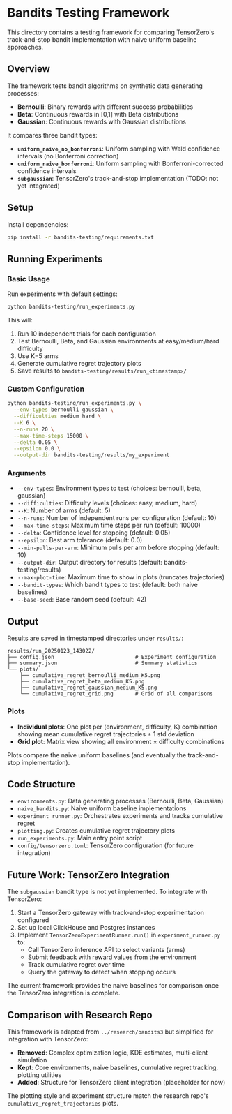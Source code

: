 # Bandits Testing Framework

This directory contains a testing framework for comparing TensorZero's track-and-stop bandit implementation with naive uniform baseline approaches.

## Overview

The framework tests bandit algorithms on synthetic data generating processes:
- **Bernoulli**: Binary rewards with different success probabilities
- **Beta**: Continuous rewards in [0,1] with Beta distributions
- **Gaussian**: Continuous rewards with Gaussian distributions

It compares three bandit types:
- **`uniform_naive_no_bonferroni`**: Uniform sampling with Wald confidence intervals (no Bonferroni correction)
- **`uniform_naive_bonferroni`**: Uniform sampling with Bonferroni-corrected confidence intervals
- **`subgaussian`**: TensorZero's track-and-stop implementation (TODO: not yet integrated)

## Setup

Install dependencies:

```bash
pip install -r bandits-testing/requirements.txt
```

## Running Experiments

### Basic Usage

Run experiments with default settings:

```bash
python bandits-testing/run_experiments.py
```

This will:
1. Run 10 independent trials for each configuration
2. Test Bernoulli, Beta, and Gaussian environments at easy/medium/hard difficulty
3. Use K=5 arms
4. Generate cumulative regret trajectory plots
5. Save results to `bandits-testing/results/run_<timestamp>/`

### Custom Configuration

```bash
python bandits-testing/run_experiments.py \
  --env-types bernoulli gaussian \
  --difficulties medium hard \
  --K 6 \
  --n-runs 20 \
  --max-time-steps 15000 \
  --delta 0.05 \
  --epsilon 0.0 \
  --output-dir bandits-testing/results/my_experiment
```

### Arguments

- `--env-types`: Environment types to test (choices: bernoulli, beta, gaussian)
- `--difficulties`: Difficulty levels (choices: easy, medium, hard)
- `--K`: Number of arms (default: 5)
- `--n-runs`: Number of independent runs per configuration (default: 10)
- `--max-time-steps`: Maximum time steps per run (default: 10000)
- `--delta`: Confidence level for stopping (default: 0.05)
- `--epsilon`: Best arm tolerance (default: 0.0)
- `--min-pulls-per-arm`: Minimum pulls per arm before stopping (default: 10)
- `--output-dir`: Output directory for results (default: bandits-testing/results)
- `--max-plot-time`: Maximum time to show in plots (truncates trajectories)
- `--bandit-types`: Which bandit types to test (default: both naive baselines)
- `--base-seed`: Base random seed (default: 42)

## Output

Results are saved in timestamped directories under `results/`:

```
results/run_20250123_143022/
├── config.json                          # Experiment configuration
├── summary.json                         # Summary statistics
└── plots/
    ├── cumulative_regret_bernoulli_medium_K5.png
    ├── cumulative_regret_beta_medium_K5.png
    ├── cumulative_regret_gaussian_medium_K5.png
    └── cumulative_regret_grid.png       # Grid of all comparisons
```

### Plots

- **Individual plots**: One plot per (environment, difficulty, K) combination showing mean cumulative regret trajectories ± 1 std deviation
- **Grid plot**: Matrix view showing all environment × difficulty combinations

Plots compare the naive uniform baselines (and eventually the track-and-stop implementation).

## Code Structure

- `environments.py`: Data generating processes (Bernoulli, Beta, Gaussian)
- `naive_bandits.py`: Naive uniform baseline implementations
- `experiment_runner.py`: Orchestrates experiments and tracks cumulative regret
- `plotting.py`: Creates cumulative regret trajectory plots
- `run_experiments.py`: Main entry point script
- `config/tensorzero.toml`: TensorZero configuration (for future integration)

## Future Work: TensorZero Integration

The `subgaussian` bandit type is not yet implemented. To integrate with TensorZero:

1. Start a TensorZero gateway with track-and-stop experimentation configured
2. Set up local ClickHouse and Postgres instances
3. Implement `TensorZeroExperimentRunner.run()` in `experiment_runner.py` to:
   - Call TensorZero inference API to select variants (arms)
   - Submit feedback with reward values from the environment
   - Track cumulative regret over time
   - Query the gateway to detect when stopping occurs

The current framework provides the naive baselines for comparison once the TensorZero integration is complete.

## Comparison with Research Repo

This framework is adapted from `../research/bandits3` but simplified for integration with TensorZero:

- **Removed**: Complex optimization logic, KDE estimates, multi-client simulation
- **Kept**: Core environments, naive baselines, cumulative regret tracking, plotting utilities
- **Added**: Structure for TensorZero client integration (placeholder for now)

The plotting style and experiment structure match the research repo's `cumulative_regret_trajectories` plots.
